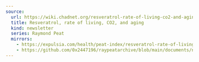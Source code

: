 ```yaml
---
source:
  url: https://wiki.chadnet.org/resveratrol-rate-of-living-co2-and-aging.pdf
  title: Resveratrol, rate of living, CO2, and aging
  kind: newsletter
  series: Raymond Peat
  mirrors:
    - https://expulsia.com/health/peat-index/resveratrol-rate-of-living-co2-and-aging.pdf
    - https://github.com/0x2447196/raypeatarchive/blob/main/documents/newsletters/resveratrol-rate-of-living-co2-and-aging.txt
---
```

